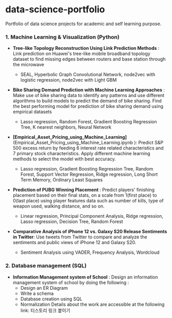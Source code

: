 # data-science-portfolio
Portfolio of data science projects for academic and self learning purpose.

### 1. Machine Learning & Visualization (Python)
- **Tree-like Topology Reconstruction Using Link Prediction Methods** : Link prediction on Huawei's tree-like mobile broadband topology dataset to find missing edges between routers and base station through the microwave
  - SEAL, Hyperbolic Graph Convolutional Network, node2vec with logistic regression, node2vec with Light GBM
  
- **Bike Sharing Demand Prediction with Machine Learning Approaches** : Make use of bike sharing data to identify any patterns and use different algorithms to build models to predict the demand of bike sharing. Find the best performing model for prediction of bike sharing demand using empirical datasets

  - Lasso regression, Random Forest, Gradient Boosting Regression Tree, K nearest neighbors, Neural Network 
- **[Empirical_Asset_Pricing_using_Machine_Learning]**(Empirical_Asset_Pricing_using_Machine_Learning.ipynb
): Predict S&P 500 excess return by feeding 6 interest rate related characteristics and 7 primary stock characteristics. Apply different machine learning methods to select the model with best accuracy. 

  - Lasso regression, Gradient Boosting Regression Tree, Random Forest, Support Vector Regression, Ridge regression, Long Short Term Memory, Ordinary Least Squares
  
 
 - **Prediction of PUBG Winning Placement** : Predict players' finishing placement based on their final stats, on a scale from 1(first place) to 0(last place) using player features data such as number of kills, type of weapon used, walking distance, and so on.    
    - Linear regression, Principal Component Analysis, Ridge regression, Lasso regression, Decision Tree, Random Forest
    
- **Comparative Analysis of iPhone 12 vs. Galaxy S20 Release Sentiments in Twitter**: Use tweets from Twitter to compare and analyze the sentiments and public views of iPhone 12 and Galaxy S20. 

  - Sentiment Analysis using VADER, Frequency Analysis, Wordcloud 
 
### 2. Database management (SQL)
  - **Information Management system of School** : Design an information management system of school by doing the following : 
    - Design an ER Diagram
    - Write a schema
    - Database creation using SQL
    - Normalization
    Details about the work are accessible at the following link: 티스토리 링크 붙이기 
